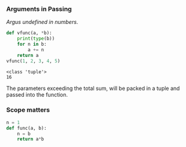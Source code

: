 ### Arguments in Passing

*Argus undefined in numbers*.
```python
def vfunc(a, *b):
	print(type(b))
	for n in b:
		a += n
	return a
vfunc(1, 2, 3, 4, 5)
```

```output
<class 'tuple'>
16
```

The parameters exceeding the total sum, will be packed in a tuple and passed into the function.

### Scope matters

```python
n = 1
def func(a, b):
	n = b
	return a*b
	
```